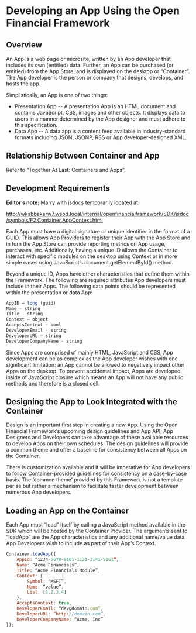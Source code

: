 # Developing an App Using the Open Financial Framework

## Overview

An App is a web page or microsite, written by an App developer that includes its own (entitled) data. Further, an App can be purchased (or entitled) from the App Store, and is displayed on the desktop or “Container”. The App developer is the person or company that designs, develops, and hosts the app.

Simplistically, an App is one of two things:

* Presentation App -- A presentation App is an HTML document and contains JavaScript, CSS, images and other objects. It displays data to users in a manner determined by the App designer and must adhere to this specification.
* Data App -- A data app is a content feed available in industry-standard formats including JSON, JSONP, RSS or App developer-designed XML.

## Relationship Between Container and App

Refer to “Together At Last: Containers and Apps”.

## Development Requirements 

**Editor’s note:** Marry with jsdocs temporarily located at: 

<http://wksbbakerw7.wsod.local/internal/openfinancialframework/SDK/jsdoc/symbols/F2.Container.AppContext.html>

Each App must have a digital signature or unique identifier in the format of a GUID. This allows App Providers to register their App with the App Store and in turn the App Store can provide reporting metrics on App usage, purchases, etc. Additionally, having a unique ID allows the Container to interact with specific modules on the desktop using Context or in more simple cases using JavaScript’s document.getElementById() method.

Beyond a unique ID, Apps have other characteristics that define them within the Framework. The following are required attributes App developers must include in their Apps. The following data points should be represented within the presentation or data App:

```javascript
AppID – long (guid)
Name - string
Title - string
Context – object 
AcceptsContext – bool
DeveloperEmail - string
DeveloperURL – string
DeveloperCompanyName - string
```

Since Apps are comprised of mainly HTML, JavaScript and CSS, App development can be as complex as the App developer wishes with one significant limitation: an App cannot be allowed to negatively impact other Apps on the desktop. To prevent accidental impact, Apps are developed inside of JavaScript closure which means an App will not have any public methods and therefore is a closed cell. 

## Designing the App to Look Integrated with the Container

Design is an important first step in creating a new App. Using the Open Financial Framework’s upcoming design guidelines and App API, App Designers and Developers can take advantage of these available resources to develop Apps on their own schedules. The design guidelines will provide a common theme and offer a baseline for consistency between all Apps on the Container.

There is customization available and it will be imperative for App developers to follow Container-provided guidelines for consistency on a case-by-case basis. The ‘common theme’ provided by this Framework is not a template per se but rather a mechanism to facilitate faster development between numerous App developers.

## Loading an App on the Container 

Each App must “load” itself by calling a JavaScript method available in the SDK which will be hosted by the Container Provider. The arguments sent to “loadApp” are the App characteristics and any additional name/value data App Developers wish to include as part of their App’s Context.

```javascript
Container.loadApp({
	AppId: “1234-5678-9101-1121-3141-5161”,
	Name: “Acme Financials”,
	Title: “Acme Financials Module”,
	Context: {
		Symbol: “MSFT”,
		Name: “value”,
		List: [1,2,3,4]
	},
	AcceptsContext: true,
	DeveloperEmail: “dev@domain.com”,
	DeveloperURL: “http://domain.com”,
	DeveloperCompanyName: “Acme, Inc”
});
```

